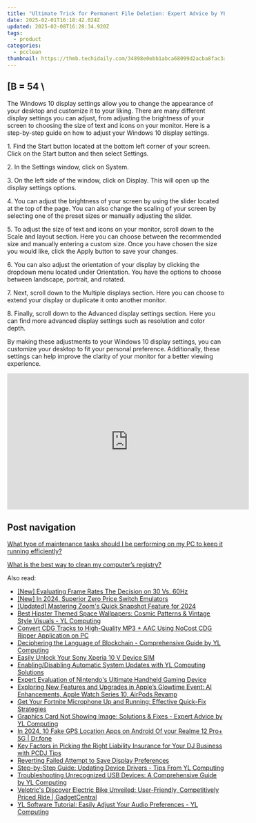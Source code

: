 ```yaml
---
title: "Ultimate Trick for Permanent File Deletion: Expert Advice by YL Software Professionals"
date: 2025-02-01T16:18:42.024Z
updated: 2025-02-08T16:28:34.920Z
tags:
  - product
categories:
  - pcclean
thumbnail: https://thmb.techidaily.com/34898e0ebb1abca68099d2acba8fac3a4c33b87872f768fed60cc168fcf66601.jpg
---
```


## \[B = 54 \

The Windows 10 display settings allow you to change the appearance of your desktop and customize it to your liking. There are many different display settings you can adjust, from adjusting the brightness of your screen to choosing the size of text and icons on your monitor. Here is a step-by-step guide on how to adjust your Windows 10 display settings. 

1\. Find the Start button located at the bottom left corner of your screen. Click on the Start button and then select Settings.

2\. In the Settings window, click on System.

3\. On the left side of the window, click on Display. This will open up the display settings options. 

4\. You can adjust the brightness of your screen by using the slider located at the top of the page. You can also change the scaling of your screen by selecting one of the preset sizes or manually adjusting the slider.

5\. To adjust the size of text and icons on your monitor, scroll down to the Scale and layout section. Here you can choose between the recommended size and manually entering a custom size. Once you have chosen the size you would like, click the Apply button to save your changes.

6\. You can also adjust the orientation of your display by clicking the dropdown menu located under Orientation. You have the options to choose between landscape, portrait, and rotated.

7\. Next, scroll down to the Multiple displays section. Here you can choose to extend your display or duplicate it onto another monitor.

8\. Finally, scroll down to the Advanced display settings section. Here you can find more advanced display settings such as resolution and color depth. 

By making these adjustments to your Windows 10 display settings, you can customize your desktop to fit your personal preference. Additionally, these settings can help improve the clarity of your monitor for a better viewing experience.

<!-- affiliate ads begin -->
<iframe width="560" height="315" src="https://www.youtube.com/embed/8Y-k_3N-0OI?si=1J-aFBXLJl5b3x4h" title="YouTube video player" frameborder="0" allow="accelerometer; autoplay; clipboard-write; encrypted-media; gyroscope; picture-in-picture; web-share" referrerpolicy="strict-origin-when-cross-origin" allowfullscreen></iframe>
<!-- affiliate ads end -->

## Post navigation

[What type of maintenance tasks should I be performing on my PC to keep it running efficiently?](https://tools.techidaily.com/pcclean/products/)

[What is the best way to clean my computer’s registry?](https://tools.techidaily.com/pcclean/products/)

<ins class="adsbygoogle"
     style="display:block"
     data-ad-format="autorelaxed"
     data-ad-client="ca-pub-7571918770474297"
     data-ad-slot="1223367746"></ins>

<ins class="adsbygoogle"
     style="display:block"
     data-ad-client="ca-pub-7571918770474297"
     data-ad-slot="8358498916"
     data-ad-format="auto"
     data-full-width-responsive="true"></ins>

<span class="atpl-alsoreadstyle">Also read:</span>
<div><ul>
<li><a href="https://screen-video-capture.techidaily.com/new-evaluating-frame-rates-the-decision-on-30-vs-60hz/"><u>[New] Evaluating Frame Rates The Decision on 30 Vs. 60Hz</u></a></li>
<li><a href="https://screen-capture.techidaily.com/new-in-2024-superior-zero-price-switch-emulators/"><u>[New] In 2024, Superior Zero Price Switch Emulators</u></a></li>
<li><a href="https://screen-video-capture.techidaily.com/updated-mastering-zooms-quick-snapshot-feature-for-2024/"><u>[Updated] Mastering Zoom's Quick Snapshot Feature for 2024</u></a></li>
<li><a href="https://win-hot.techidaily.com/best-hipster-themed-space-wallpapers-cosmic-patterns-and-vintage-style-visuals-yl-computing/"><u>Best Hipster Themed Space Wallpapers: Cosmic Patterns & Vintage Style Visuals - YL Computing</u></a></li>
<li><a href="https://win-hot.techidaily.com/convert-cdg-tracks-to-high-quality-mp3-plus-aac-using-nocost-cdg-ripper-application-on-pc/"><u>Convert CDG Tracks to High-Quality MP3 + AAC Using NoCost CDG Ripper Application on PC</u></a></li>
<li><a href="https://win-hot.techidaily.com/deciphering-the-language-of-blockchain-comprehensive-guide-by-yl-computing/"><u>Deciphering the Language of Blockchain - Comprehensive Guide by YL Computing</u></a></li>
<li><a href="https://sim-unlock.techidaily.com/easily-unlock-your-sony-xperia-10-v-device-sim-by-drfone-android/"><u>Easily Unlock Your Sony Xperia 10 V Device SIM</u></a></li>
<li><a href="https://win-hot.techidaily.com/enablingdisabling-automatic-system-updates-with-yl-computing-solutions/"><u>Enabling/Disabling Automatic System Updates with YL Computing Solutions</u></a></li>
<li><a href="https://buynow-help.techidaily.com/expert-evaluation-of-nintendos-ultimate-handheld-gaming-device/"><u>Expert Evaluation of Nintendo's Ultimate Handheld Gaming Device</u></a></li>
<li><a href="https://some-tips.techidaily.com/exploring-new-features-and-upgrades-in-apples-glowtime-event-ai-enhancements-apple-watch-series-10-airpods-revamp/"><u>Exploring New Features and Upgrades in Apple’s Glowtime Event: AI Enhancements, Apple Watch Series 10, AirPods Revamp</u></a></li>
<li><a href="https://sound-issues.techidaily.com/get-your-fortnite-microphone-up-and-running-effective-quick-fix-strategies/"><u>Get Your Fortnite Microphone Up and Running: Effective Quick-Fix Strategies</u></a></li>
<li><a href="https://win-hot.techidaily.com/graphics-card-not-showing-image-solutions-and-fixes-expert-advice-by-yl-computing/"><u>Graphics Card Not Showing Image: Solutions & Fixes - Expert Advice by YL Computing</u></a></li>
<li><a href="https://android-location.techidaily.com/in-2024-10-fake-gps-location-apps-on-android-of-your-realme-12-proplus-5g-drfone-by-drfone-virtual/"><u>In 2024, 10 Fake GPS Location Apps on Android Of your Realme 12 Pro+ 5G | Dr.fone</u></a></li>
<li><a href="https://win-hot.techidaily.com/key-factors-in-picking-the-right-liability-insurance-for-your-dj-business-with-pcdj-tips/"><u>Key Factors in Picking the Right Liability Insurance for Your DJ Business with PCDJ Tips</u></a></li>
<li><a href="https://network-issues.techidaily.com/reverting-failed-attempt-to-save-display-preferences/"><u>Reverting Failed Attempt to Save Display Preferences</u></a></li>
<li><a href="https://win-hot.techidaily.com/step-by-step-guide-updating-device-drivers-tips-from-yl-computing/"><u>Step-by-Step Guide: Updating Device Drivers - Tips From YL Computing</u></a></li>
<li><a href="https://win-hot.techidaily.com/troubleshooting-unrecognized-usb-devices-a-comprehensive-guide-by-yl-computing/"><u>Troubleshooting Unrecognized USB Devices: A Comprehensive Guide by YL Computing</u></a></li>
<li><a href="https://hardware-tips.techidaily.com/velotrics-discover-electric-bike-unveiled-user-friendly-competitively-priced-ride-gadgetcentral/"><u>Velotric's Discover Electric Bike Unveiled: User-Friendly, Competitively Priced Ride | GadgetCentral</u></a></li>
<li><a href="https://win-hot.techidaily.com/yl-software-tutorial-easily-adjust-your-audio-preferences-yl-computing/"><u>YL Software Tutorial: Easily Adjust Your Audio Preferences - YL Computing</u></a></li>
</ul></div>

